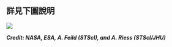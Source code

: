 ## 詳見下圖說明

<img src="https://i.imgur.com/6wGzmKE.png" style="max-width: 100%">

***Credit: NASA, ESA, A. Feild (STScI), and A. Riess (STScI/JHU)***